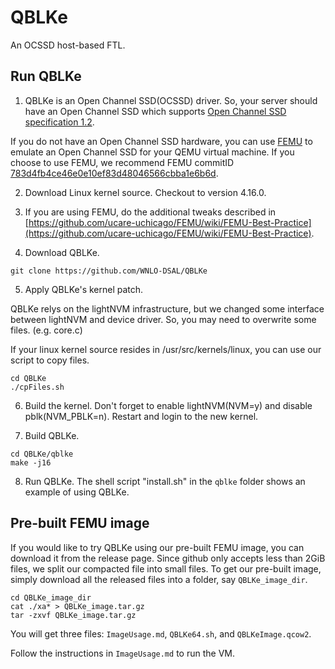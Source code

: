 # QBLKe
An OCSSD host-based FTL.

## Run QBLKe

1. QBLKe is an Open Channel SSD(OCSSD) driver. So, your server should have an Open Channel SSD which supports [Open Channel SSD specification 1.2](https://openchannelssd.readthedocs.io/en/latest/specification/).

If you do not have an Open Channel SSD hardware, you can use [FEMU](https://github.com/ucare-uchicago/femu) to emulate an Open Channel SSD for your QEMU virtual machine. If you choose to use FEMU, we recommend FEMU commitID [783d4fb4ce46e0e10ef83d48046566cbba1e6b6d](https://github.com/ucare-uchicago/FEMU/commit/783d4fb4ce46e0e10ef83d48046566cbba1e6b6d).

2. Download Linux kernel source. Checkout to version 4.16.0.

3. If you are using FEMU, do the additional tweaks described in [https://github.com/ucare-uchicago/FEMU/wiki/FEMU-Best-Practice](https://github.com/ucare-uchicago/FEMU/wiki/FEMU-Best-Practice).

4. Download QBLKe.

```
git clone https://github.com/WNLO-DSAL/QBLKe
```

5. Apply QBLKe's kernel patch.

QBLKe relys on the lightNVM infrastructure, but we changed some interface between lightNVM and device driver. So, you may need to overwrite some files. (e.g. core.c)

If your linux kernel source resides in /usr/src/kernels/linux, you can use our script to copy files.

```
cd QBLKe
./cpFiles.sh
```

6. Build the kernel. Don't forget to enable lightNVM(NVM=y) and disable pblk(NVM_PBLK=n). Restart and login to the new kernel.

7. Build QBLKe.

```
cd QBLKe/qblke
make -j16
```

8. Run QBLKe. The shell script "install.sh" in the `qblke` folder shows an example of using QBLKe.



## Pre-built FEMU image

If you would like to try QBLKe using our pre-built FEMU image, you can download it from the release page.
Since github only accepts less than 2GiB files, we split our compacted file into small files.
To get our pre-built image, simply download all the released files into a folder, say `QBLKe_image_dir`.

```
cd QBLKe_image_dir
cat ./xa* > QBLKe_image.tar.gz
tar -zxvf QBLKe_image.tar.gz
```

You will get three files: `ImageUsage.md`, `QBLKe64.sh`, and `QBLKeImage.qcow2`.

Follow the instructions in `ImageUsage.md` to run the VM.

